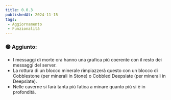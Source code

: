 ```yaml
---
title: 0.0.3
publishedAt: 2024-11-15
tags:
 - Aggiornamento
 - Funzionalità
---
```


### 🟢 Aggiunto:
- I messaggi di morte ora hanno una grafica più coerente con il resto dei messaggi del server.
- La rottura di un blocco minerale rimpiazzerà questo con un blocco di Cobblestone (per minerali in Stone) o Cobbled Deepslate (per minerali in Deepslate).
- Nelle caverne si farà tanta più fatica a minare quanto più si è in profondità.
